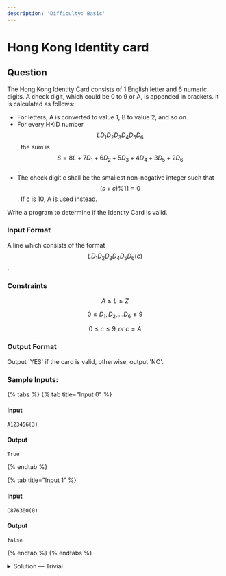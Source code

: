 ```yaml
---
description: 'Difficulty: Basic'
---
```


# Hong Kong Identity card

## Question

The Hong Kong Identity Card consists of 1 English letter and 6 numeric digits. A check digit, which could be 0 to 9 or A, is appended in brackets. It is calculated as follows:

* For letters, A is converted to value 1, B to value 2, and so on.
* For every HKID number $$LD_1D_2D_3D_4D_5D_6$$, the sum is $$S= 8L + 7D_1 + 6D_2 + 5D_3 +4D_4 + 3D_5 +2D_6$$.
* The check digit c shall be the smallest non-negative integer such that $$(s + c)\%11=0$$. If c is 10, A is used instead.

Write a program to determine if the Identity Card is valid.

### Input Format

A line which consists of the format $$LD_1D_2D_3D_4D_5D_6(c)$$.

### Constraints

$$
A \le L \le Z
$$

$$
0 \le D_1,D_2,...D_6\le9
$$

$$
0 \le c \le 9, or\ c=A
$$

### Output Format

Output 'YES' if the card is valid, otherwise, output 'NO'.

### Sample Inputs:

{% tabs %}
{% tab title="Input 0" %}
#### Input

```
A123456(3)
```

#### Output

```
True
```
{% endtab %}

{% tab title="Input 1" %}
#### Input

```
C876300(0)
```

#### Output

```
false
```
{% endtab %}
{% endtabs %}

<details>

<summary>Solution — Trivial</summary>

just follow the steps, and make it as a warmup. The harder part is actually how to split the characters instead.

Here's the solution:

```python
user_in = list(input())
user_in[0] = ord(user_in[0].upper()) - ord('A') + 1
if user_in[8] == 'A':
    user_in[8] = 10

big_num = 8
sum = 0

for ins in range(7):
    sum += big_num * int(user_in[ins])
    big_num -= 1

if((sum + int(user_in[8])) % 11 == 0):
    print("yes")
else:
    print("no")
```

</details>
